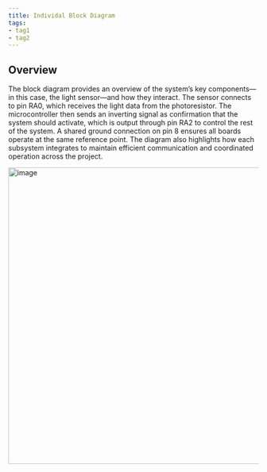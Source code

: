 ```yaml
---
title: Individal Block Diagram
tags:
- tag1
- tag2
---
```


## Overview
The block diagram provides an overview of the system’s key components—in this case, the light sensor—and how they interact. The sensor connects to pin RA0, which receives the light data from the photoresistor. The microcontroller then sends an inverting signal as confirmation that the system should activate, which is output through pin RA2 to control the rest of the system. A shared ground connection on pin 8 ensures all boards operate at the same reference point. The diagram also highlights how each subsystem integrates to maintain efficient communication and coordinated operation across the project.

<img width="700" height="598" alt="image" src="https://github.com/user-attachments/assets/26d9f64c-5c02-4984-bd4c-5dd3b025be4f" />


